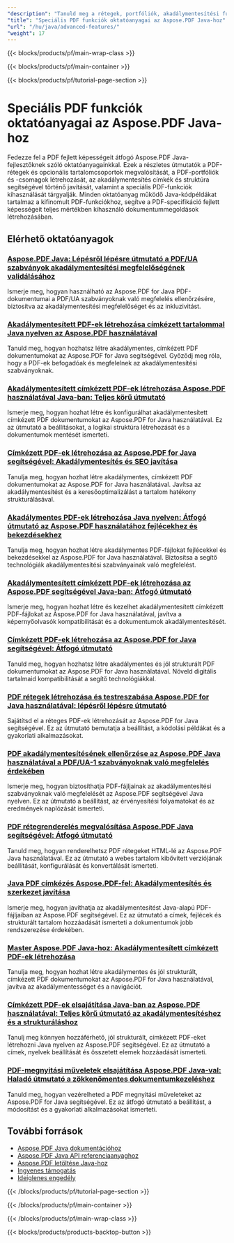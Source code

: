```yaml
---
"description": "Tanuld meg a rétegek, portfóliók, akadálymentesítési funkciók és a fejlett PDF-funkciók megvalósítását ezekkel az Aspose.PDF Java-oktatóanyagokkal."
"title": "Speciális PDF funkciók oktatóanyagai az Aspose.PDF Java-hoz"
"url": "/hu/java/advanced-features/"
"weight": 17
---
```


{{< blocks/products/pf/main-wrap-class >}}

{{< blocks/products/pf/main-container >}}

{{< blocks/products/pf/tutorial-page-section >}}
# Speciális PDF funkciók oktatóanyagai az Aspose.PDF Java-hoz

Fedezze fel a PDF fejlett képességeit átfogó Aspose.PDF Java-fejlesztőknek szóló oktatóanyagainkkal. Ezek a részletes útmutatók a PDF-rétegek és opcionális tartalomcsoportok megvalósítását, a PDF-portfóliók és -csomagok létrehozását, az akadálymentesítés címkék és struktúra segítségével történő javítását, valamint a speciális PDF-funkciók kihasználását tárgyalják. Minden oktatóanyag működő Java-kódpéldákat tartalmaz a kifinomult PDF-funkciókhoz, segítve a PDF-specifikáció fejlett képességeit teljes mértékben kihasználó dokumentummegoldások létrehozásában.

## Elérhető oktatóanyagok

### [Aspose.PDF Java: Lépésről lépésre útmutató a PDF/UA szabványok akadálymentesítési megfelelőségének validálásához](./validate-pdf-ua-aspose-java-guide/)
Ismerje meg, hogyan használható az Aspose.PDF for Java PDF-dokumentumai a PDF/UA szabványoknak való megfelelés ellenőrzésére, biztosítva az akadálymentesítési megfelelőséget és az inkluzivitást.

### [Akadálymentesített PDF-ek létrehozása címkézett tartalommal Java nyelven az Aspose.PDF használatával](./create-accessible-pdfs-tagged-content-java-aspose-pdf/)
Tanuld meg, hogyan hozhatsz létre akadálymentes, címkézett PDF dokumentumokat az Aspose.PDF for Java segítségével. Győződj meg róla, hogy a PDF-ek befogadóak és megfelelnek az akadálymentesítési szabványoknak.

### [Akadálymentesített címkézett PDF-ek létrehozása Aspose.PDF használatával Java-ban: Teljes körű útmutató](./aspose-pdf-java-create-tagged-pdfs/)
Ismerje meg, hogyan hozhat létre és konfigurálhat akadálymentesített címkézett PDF dokumentumokat az Aspose.PDF for Java használatával. Ez az útmutató a beállításokat, a logikai struktúra létrehozását és a dokumentumok mentését ismerteti.

### [Címkézett PDF-ek létrehozása az Aspose.PDF for Java segítségével: Akadálymentesítés és SEO javítása](./create-tagged-pdf-aspose-java/)
Tanulja meg, hogyan hozhat létre akadálymentes, címkézett PDF dokumentumokat az Aspose.PDF for Java használatával. Javítsa az akadálymentesítést és a keresőoptimalizálást a tartalom hatékony strukturálásával.

### [Akadálymentes PDF-ek létrehozása Java nyelven: Átfogó útmutató az Aspose.PDF használatához fejlécekhez és bekezdésekhez](./accessible-pdfs-aspose-pdf-java/)
Tanulja meg, hogyan hozhat létre akadálymentes PDF-fájlokat fejlécekkel és bekezdésekkel az Aspose.PDF for Java használatával. Biztosítsa a segítő technológiák akadálymentesítési szabványainak való megfelelést.

### [Akadálymentesített címkézett PDF-ek létrehozása az Aspose.PDF segítségével Java-ban: Átfogó útmutató](./aspose-pdf-java-tagged-pdfs-creation/)
Ismerje meg, hogyan hozhat létre és kezelhet akadálymentesített címkézett PDF-fájlokat az Aspose.PDF for Java használatával, javítva a képernyőolvasók kompatibilitását és a dokumentumok akadálymentesítését.

### [Címkézett PDF-ek létrehozása az Aspose.PDF for Java segítségével: Átfogó útmutató](./create-tagged-pdfs-aspose-pdf-java/)
Tanuld meg, hogyan hozhatsz létre akadálymentes és jól strukturált PDF dokumentumokat az Aspose.PDF for Java használatával. Növeld digitális tartalmaid kompatibilitását a segítő technológiákkal.

### [PDF rétegek létrehozása és testreszabása Aspose.PDF for Java használatával: lépésről lépésre útmutató](./create-pdf-layers-aspose-java/)
Sajátítsd el a réteges PDF-ek létrehozását az Aspose.PDF for Java segítségével. Ez az útmutató bemutatja a beállítást, a kódolási példákat és a gyakorlati alkalmazásokat.

### [PDF akadálymentesítésének ellenőrzése az Aspose.PDF Java használatával a PDF/UA-1 szabványoknak való megfelelés érdekében](./validate-pdf-accessibility-aspose-java/)
Ismerje meg, hogyan biztosíthatja PDF-fájljainak az akadálymentesítési szabványoknak való megfelelését az Aspose.PDF segítségével Java nyelven. Ez az útmutató a beállítást, az érvényesítési folyamatokat és az eredmények naplózását ismerteti.

### [PDF rétegrenderelés megvalósítása Aspose.PDF Java segítségével: Átfogó útmutató](./aspose-pdf-java-layer-rendering-guide/)
Tanuld meg, hogyan renderelhetsz PDF rétegeket HTML-lé az Aspose.PDF Java használatával. Ez az útmutató a webes tartalom kibővített verziójának beállítását, konfigurálását és konvertálását ismerteti.

### [Java PDF címkézés Aspose.PDF-fel: Akadálymentesítés és szerkezet javítása](./java-pdf-tagging-aspose-pdf-enhancement/)
Ismerje meg, hogyan javíthatja az akadálymentesítést Java-alapú PDF-fájljaiban az Aspose.PDF segítségével. Ez az útmutató a címek, fejlécek és strukturált tartalom hozzáadását ismerteti a dokumentumok jobb rendszerezése érdekében.

### [Master Aspose.PDF Java-hoz: Akadálymentesített címkézett PDF-ek létrehozása](./master-aspose-pdf-java-tagged-pdfs/)
Tanulja meg, hogyan hozhat létre akadálymentes és jól strukturált, címkézett PDF dokumentumokat az Aspose.PDF for Java használatával, javítva az akadálymentességet és a navigációt.

### [Címkézett PDF-ek elsajátítása Java-ban az Aspose.PDF használatával: Teljes körű útmutató az akadálymentesítéshez és a strukturáláshoz](./master-tagged-pdfs-java-aspose-pdf-guide/)
Tanulj meg könnyen hozzáférhető, jól strukturált, címkézett PDF-eket létrehozni Java nyelven az Aspose.PDF segítségével. Ez az útmutató a címek, nyelvek beállítását és összetett elemek hozzáadását ismerteti.

### [PDF-megnyitási műveletek elsajátítása Aspose.PDF Java-val: Haladó útmutató a zökkenőmentes dokumentumkezeléshez](./mastering-pdf-open-actions-aspose-pdf-java/)
Tanuld meg, hogyan vezérelheted a PDF megnyitási műveleteket az Aspose.PDF for Java segítségével. Ez az átfogó útmutató a beállítást, a módosítást és a gyakorlati alkalmazásokat ismerteti.

## További források

- [Aspose.PDF Java dokumentációhoz](https://docs.aspose.com/pdf/java/)
- [Aspose.PDF Java API referenciaanyaghoz](https://reference.aspose.com/pdf/java/)
- [Aspose.PDF letöltése Java-hoz](https://releases.aspose.com/pdf/java/)
- [Ingyenes támogatás](https://forum.aspose.com/)
- [Ideiglenes engedély](https://purchase.aspose.com/temporary-license/)

{{< /blocks/products/pf/tutorial-page-section >}}

{{< /blocks/products/pf/main-container >}}

{{< /blocks/products/pf/main-wrap-class >}}

{{< blocks/products/products-backtop-button >}}